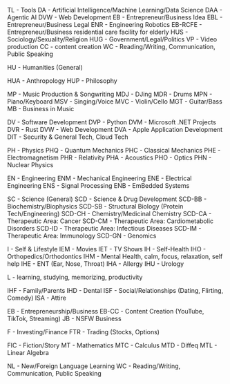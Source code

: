 TL - Tools
DA - Artificial Intelligence/Machine Learning/Data Science
DAA - Agentic AI
DVW - Web Development
EB - Entrepreneur/Business Idea
EBL - Entrepreneur/Business Legal
ENR - Engineering Robotics
EB-RCFE - Entrepreneur/Business residential care facility for elderly
HUS - Sociology/Sexuality/Religion
HUG - Government/Legal/Politics
VP - Video production
CC - content creation
WC - Reading/Writing, Communication, Public Speaking

HU - Humanities (General)

HUA - Anthropology
HUP - Philosophy


MP - Music Production & Songwriting
MDJ - DJing
MDR - Drums
MPN - Piano/Keyboard
MSV - Singing/Voice
MVC - Violin/Cello
MGT - Guitar/Bass
MB - Business in Music

DV - Software Development
DVP - Python
DVM - Microsoft .NET Projects
DVR - Rust
DVW - Web Development
DVA - Apple Application Development
DIT - Security & General Tech, Cloud Tech


PH - Physics
PHQ - Quantum Mechanics
PHC - Classical Mechanics
PHE - Electromagnetism
PHR - Relativity
PHA - Acoustics
PHO - Optics
PHN - Nuclear Physics

EN - Engineering
ENM - Mechanical Engineering
ENE - Electrical Engineering
ENS - Signal Processing
ENB - EmBedded Systems

SC - Science (General)
SCD - Science & Drug Development
SCD-BB - Biochemistry/Biophysics
SCD-SB - Structural Biology (Protein Tech/Engineering)
SCD-CH - Chemistry/Medicinal Chemistry
SCD-CA - Therapeutic Area: Cancer
SCD-CM - Therapeutic Area: Cardiometabolic Disorders
SCD-ID - Therapeutic Area: Infectious Diseases
SCD-IM - Therapeutic Area: Immunology
SCD-GN - Genomics

I - Self & Lifestyle
IEM - Movies
IET - TV Shows
IH - Self-Health
IHO - Orthopedics/Orthodontics
IHM - Mental Health, calm, focus, relaxation, self help
IHE - ENT (Ear, Nose, Throat)
IHA - Allergy
IHU - Urology

L - learning, studying, memorizing, productivity

IHF - Family/Parents
IHD - Dental
ISF - Social/Relationships (Dating, Flirting, Comedy)
ISA - Attire

EB - Entrepreneurship/Business
EB-CC - Content Creation (YouTube, TikTok, Streaming)
JB - NSFW Business

F - Investing/Finance
FTR - Trading (Stocks, Options)

FIC - Fiction/Story
MT - Mathematics
MTC - Calculus
MTD - Diffeq
MTL - Linear Algebra

NL - New/Foreign Language Learning
WC - Reading/Writing, Communication, Public Speaking


